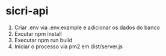 # sicri-api

1. Criar .env via .env.example e adicionar os dados do banco
2. Excutar npm install
3. Executar npm run build
4. Iniciar o processo via pm2 em dist/server.js
